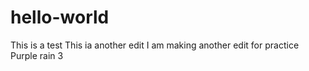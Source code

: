 # hello-world
This is a test 
This ia another edit
I am making another edit for practice
Purple rain 3

